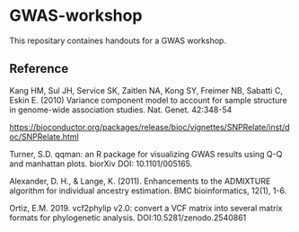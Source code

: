 # GWAS-workshop

This repositary containes handouts for a GWAS workshop. 

## Reference 
Kang HM, Sul JH, Service SK, Zaitlen NA, Kong SY, Freimer NB, Sabatti C, Eskin E. (2010) Variance component model to account for sample structure in genome-wide association studies. Nat. Genet. 42:348-54

https://bioconductor.org/packages/release/bioc/vignettes/SNPRelate/inst/doc/SNPRelate.html 

Turner, S.D. qqman: an R package for visualizing GWAS results using Q-Q and manhattan plots. biorXiv DOI: 10.1101/005165.

Alexander, D. H., & Lange, K. (2011). Enhancements to the ADMIXTURE algorithm for individual ancestry estimation. BMC bioinformatics, 12(1), 1-6.

Ortiz, E.M. 2019. vcf2phylip v2.0: convert a VCF matrix into several matrix formats for phylogenetic analysis. DOI:10.5281/zenodo.2540861 
